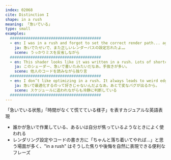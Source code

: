 ```yaml
---
index: 02068
cite: Distinction I
shape: in a rush
meaning: 「急いでいる」
type: small
examples:
  ########################################
  - en: I was in a rush and forgot to set the correct render path... again.
    ja: 急いでたせいで、また正しいレンダーパスの設定忘れたよ…。
    scene: うっかりミスを反省しながら
  ########################################
  - en: This shader looks like it was written in a rush. Lots of shortcuts.
    ja: このシェーダー、急いで書いたみたいだなあ。手抜きが多い。
    scene: 他人のコードを読みながら独り言
  ########################################
  - en: I don’t like optimizing in a rush. It always leads to weird edge cases later.
    ja: 急いで最適化するのって好きじゃないんだよなあ。あとで変なバグが出るから。
    scene: スケジュールに追われながらも冷静に判断している
  ########################################
---
```


「急いでいる状態」「時間がなくて慌てている様子」を表すカジュアルな英語表現

- 誰かが急いで作業している、あるいは自分が焦っているようなときによく使われる
- レンダリング設定やコードの書き方に「ちゃんと落ち着いてやれば…」と思う場面が多く、"in a rush" はそうした焦りや後悔を自然に表現できる便利なフレーズ
